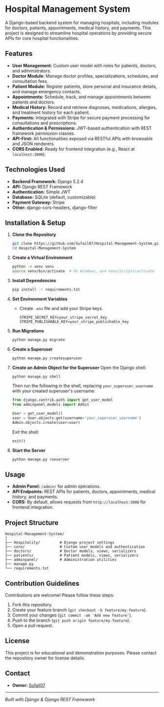 # Hospital Management System

A Django-based backend system for managing hospitals, including modules for doctors, patients, appointments, medical history, and payments. This project is designed to streamline hospital operations by providing secure APIs for core hospital functionalities.

## Features

- **User Management:** Custom user model with roles for patients, doctors, and administrators.
- **Doctor Module:** Manage doctor profiles, specializations, schedules, and consultation fees.
- **Patient Module:** Register patients, store personal and insurance details, and manage emergency contacts.
- **Appointments:** Schedule, track, and manage appointments between patients and doctors.
- **Medical History:** Record and retrieve diagnoses, medications, allergies, and treatment history for each patient.
- **Payments:** Integrated with Stripe for secure payment processing for consultations and prescriptions.
- **Authentication & Permissions:** JWT-based authentication with REST framework permission classes.
- **API-First:** All functionalities exposed via RESTful APIs with browsable and JSON renderers.
- **CORS Enabled:** Ready for frontend integration (e.g., React at `localhost:3000`).

## Technologies Used

- **Backend Framework:** Django 5.2.4
- **API:** Django REST Framework
- **Authentication:** Simple JWT
- **Database:** SQLite (default, customizable)
- **Payment Gateway:** Stripe
- **Other:** django-cors-headers, django-filter

## Installation & Setup

1. **Clone the Repository**
   ```bash
   git clone https://github.com/Sufail07/Hospital-Management-System.git
   cd Hospital-Management-System
   ```

2. **Create a Virtual Environment**
   ```bash
   python -m venv venv
   source venv/bin/activate  # On Windows, use venv\Scripts\activate
   ```

3. **Install Dependencies**
   ```bash
   pip install -r requirements.txt
   ```

4. **Set Environment Variables**
   - Create `.env` file and add your Stripe keys.
     ```
     STRIPE_SECRET_KEY=your_stripe_secret_key
     STRIPE_PUBLISHABLE_KEY=your_stripe_publishable_key
     ```

5. **Run Migrations**
   ```bash
   python manage.py migrate
   ```

6. **Create a Superuser**
   ```bash
   python manage.py createsuperuser
   ```


7. **Create an Admin Object for the Superuser**
   Open the Django shell:

   ```bash
   python manage.py shell
   ```

   Then run the following in the shell, replacing `your_superuser_username` with your created superuser's username:

   ```python
   from django.contrib.auth import get_user_model
   from adminpanel.models import Admin  

   User = get_user_model()
   user = User.objects.get(username='your_superuser_username')
   Admin.objects.create(user=user)
   ```

   Exit the shell:

   ```python
   exit()
   ```

8. **Start the Server**
   ```bash
   python manage.py runserver
   ```

## Usage

- **Admin Panel:** `/admin/` for admin operations.
- **API Endpoints:** REST APIs for patients, doctors, appointments, medical history, and payments.
- **CORS:** By default, allows requests from `http://localhost:3000` for frontend integration.

## Project Structure

```
Hospital-Management-System/
│
├── Hospitality/         # Django project settings
├── core/                # Custom user models and authentication
├── doctors/             # Doctor models, views, serializers
├── patients/            # Patient models, views, serializers
├── adminpanel/          # Administration utilities
├── manage.py
└── requirements.txt
```

## Contribution Guidelines

Contributions are welcome! Please follow these steps:

1. Fork this repository.
2. Create your feature branch (`git checkout -b feature/my-feature`).
3. Commit your changes (`git commit -am 'Add new feature'`).
4. Push to the branch (`git push origin feature/my-feature`).
5. Open a pull request.

## License

This project is for educational and demonstration purposes. Please contact the repository owner for license details.

## Contact

- **Owner:** [Sufail07](https://github.com/Sufail07)

---

*Built with Django & Django REST Framework*
